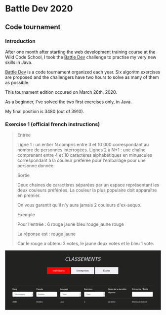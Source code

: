 # Battle Dev 2020

## Code tournament

### Introduction

After one month after starting the web development training course at the Wild Code School, I took the [Battle Dev](https://battledev.blogdumoderateur.com/)
challenge to practise my very new skills in Java.

[Battle Dev](https://battledev.blogdumoderateur.com/) is a code tournament organized each year. Six algoritm exercises are proposed and the challengers have
two hours to solve as many of them as possible.

This tournament edition occured on March 26th, 2020.

As a beginner, I've solved the two first exercises only, in Java. 

My final position is 3480 (out of 3910).


### Exercise 1 (official french instructions)

>Entrée
>
>Ligne 1 : un entier N compris entre 3 et 10 000 correspondant au nombre de personnes interrogées. Lignes 2 à N+1 : une chaîne comprenant entre 4 et 10 caractères alphabétiques en minuscules correspondant à la couleur préférée pour l'emballage pour une personne donnée.
>
>Sortie
>
>Deux chaines de caractères séparées par un espace représentant les deux couleurs préférées. La couleur la plus populaire doit apparaître en premier.
>
>On vous garantit qu'il n'y aura jamais 2 couleurs d'ex-aequo.
>
>Exemple
>
>Pour l'entrée : 6 rouge jaune bleu rouge jaune rouge
>
>La réponse est : rouge jaune
>
>Car le rouge a obtenu 3 votes, le jaune deux votes et le bleu 1 vote.


![screen capture](https://github.com/0reldev/battle-dev-2020/blob/master/screen-capture.png)

